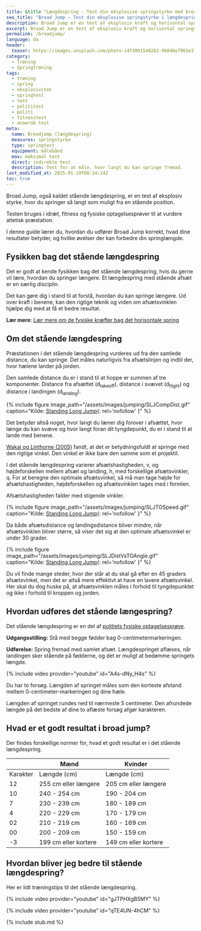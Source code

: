 ```yaml
---
title: &title "Længdespring - Test din eksplosive springstyrke med broad jump"
seo_title: "Broad Jump – Test din eksplosive springstyrke i længdespring"
description: Broad Jump er en test af eksplosiv kraft og horisontal springstyrke. Lær, hvordan du udfører et stående korrekt, hvad resultaterne betyder, og hvordan du forbedrer dit spring.
excerpt: Broad Jump er en test af eksplosiv kraft og horisontal springstyrke. Lær, hvordan du udfører et stående længdespring korrekt, hvad resultaterne betyder, og hvordan du forbedrer dit spring.
permalink: /broadjump/
language: da
header:
  teaser: https://images.unsplash.com/photo-1473091540282-9b846e7965e3?ixlib=rb-1.2.1&ixid=MnwxMjA3fDB8MHxwaG90by1wYWdlfHx8fGVufDB8fHx8&auto=format&fit=crop&h=300&w=400&q=10
category:
  - Træning
  - Springtræning
tags:
  - træning
  - spring
  - eksplosivitet
  - springtest
  - test
  - polititest
  - politi
  - fitnesstest
  - anaerob test
meta:
  name: Broadjump (længdespring)
  measures: springstyrke
  type: springtest
  equipment: målebånd
  max: maksimal test
  direct: indirekte test
  description: Test for at måle, hvor langt du kan springe fremad.
last_modified_at: 2025-01-19T08:14:14Z
toc: true
---
```


Broad Jump, også kaldet stående længdespring, er en test af eksplosiv styrke, hvor du springer så langt som muligt fra en stående position.

Testen bruges i idræt, fitness og fysiske optagelsesprøver til at vurdere atletisk præstation.

I denne guide lærer du, hvordan du udfører Broad Jump korrekt, hvad dine resultater betyder, og hvilke øvelser der kan forbedre din springlængde.

## Fysikken bag det stående længdespring

Det er godt at kende fysikken bag det stående længdespring, hvis du gerne vil lære, hvordan du springer længere. Et længdespring med stående afsæt er en særlig disciplin. 

Det kan gøre dig i stand til at forstå, hvordan du kan springe længere. Ud over kraft i benene, kan den rigtige teknik og viden om afsætsvinklen hjælpe dig med at få et bedre resultat.

**Lær mere**: [Lær mere om de fysiske kræfter bag det horisontale spring](/fysik-horisontalt-hop/)

## Om det stående længdespring

Præstationen i det stående længdespring vurderes ud fra den samlede distance, du kan springe. Det måles naturligvis fra afsætslinjen og indtil der, hvor hælene lander på jorden.

Den samlede distance du er i stand til at hoppe er summen af tre komponenter. Distance fra afsættet (d<sub>takeoff</sub>), distance i svævet (d<sub>flight</sub>) og distance i landingen (d<sub>landing</sub>).

{% include figure image_path="/assets/images/jumping/SLJCompDist.gif" caption="Kilde: [Standing Long Jump](https://web.archive.org/web/20210729020721/https://www.brunel.ac.uk/~spstnpl/BiomechanicsAthletics/StandingLongJump.htm){: rel='nofollow' }" %}

Det betyder altså noget, hvor langt du læner dig forover i afsættet, hvor længe du kan svæve og hvor langt foran dit tyngdepunkt, du er i stand til at lande med benene.

[Wakai og Linthorne (2005)](https://www.sciencedirect.com/science/article/abs/pii/S0167945704001186) fandt, at det er betydningsfuldt at springe med den rigtige vinkel. Den vinkel er ikke bare den samme som et projektil.

I det stående længdespring varierer afsætshastigheden, v, og højdeforskellen mellem afsæt og landing, h, med forskellige afsætsvinkler, q. For at beregne den optimale afsætsvinkel, så må man tage højde for afsætshastigheden, højdeforskellen og afsætsvinklen tages med i formlen.

Afsætshastigheden falder med stigende vinkler.

{% include figure image_path="/assets/images/jumping/SLJTOSpeed.gif" caption="Kilde: [Standing Long Jump](https://web.archive.org/web/20210729020721/https://www.brunel.ac.uk/~spstnpl/BiomechanicsAthletics/StandingLongJump.htm){: rel='nofollow' }" %}

Da både afsætsdistance og landingsdistance bliver mindre, når afsætsvinklen bliver større, så viser det sig at den optimale afsætsvinkel er under 30 grader.

{% include figure image_path="/assets/images/jumping/SLJDistVsTOAngle.gif" caption="Kilde: [Standing Long Jump](https://web.archive.org/web/20210729020721/https://www.brunel.ac.uk/~spstnpl/BiomechanicsAthletics/StandingLongJump.htm){: rel='nofollow' }" %}

Du vil finde mange steder, hvor der står at du skal gå efter en 45 graders afsætsvinkel, men det er altså mere effektivt at have en lavere afsætsvinkel. Her skal du dog huske på, at afsætsvinklen måles i forhold til tyngdepunktet og ikke i forhold til kroppen og jorden.

## Hvordan udføres det stående længespring?

Det stående længdespring er en del af [politiets fysiske optagelsesprøve](/politiets-fysiske-tests-krav-optagelsesproeve/).

**Udgangsstilling:** Stå med begge fødder bag 0-centimetermarkeringen.

**Udførelse:** Spring fremad med samlet afsæt. Længdespringet aflæses, når landingen sker stående på fødderne, og det er muligt at bedømme springets længde.

{% include video provider="youtube" id="A4s-dNy_H4s" %}

Du har to forsøg. Længden af springet måles som den korteste afstand mellem 0-centimeter-markeringen og dine hæle.

Længden af springet rundes ned til nærmeste 5 centimeter. Den afrundede længde på det bedste af dine to aflæste forsøg afgør karakteren.

## Hvad er et godt resultat i broad jump?

Der findes forskellige normer for, hvad et godt resultat er i det stående længdespring.

|          | Mænd                 | Kvinder              |
| -------- | -------------------- | -------------------- |
| Karakter | Længde (cm)          | Længde (cm)          |
| 12       | 255 cm eller længere | 205 cm eller længere |
| 10       | 240 - 254 cm         | 190 - 204 cm         |
| 7        | 230 - 239 cm         | 180 - 189 cm         |
| 4        | 220 - 229 cm         | 170 - 179 cm         |
| 02       | 210 - 219 cm         | 160 - 169 cm         |
| 00       | 200 - 209 cm         | 150 - 159 cm         |
| \-3      | 199 cm eller kortere | 149 cm eller kortere |

## Hvordan bliver jeg bedre til stående længdespring?

Her er lidt træningstips til det stående længdespring.

{% include video provider="youtube" id="gJTPHXgB5MY" %}

{% include video provider="youtube" id="qTE4UN-4hCM" %}

{% include stub.md %}